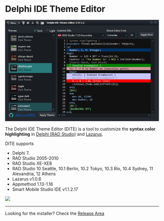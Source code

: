 
# Delphi IDE Theme Editor #

![](https://github.com/RRUZ/delphi-ide-theme-editor/blob/master/delphi-ide-theme-editor/Site%20Images/DITE.png)


The Delphi IDE Theme Editor (DITE) is a tool to customize the **syntax color highlighting** in <a href='https://www.embarcadero.com/products/delphi'>Delphi (RAD Studio)</a> and <a href='http://www.lazarus.freepascal.org/'>Lazarus</a>.


DITE supports 

* Delphi 7. 
* RAD Studio 2005-2010 
* RAD Studio XE-XE8 
* RAD Studio 10 Seattle, 10.1 Berlin, 10.2 Tokyo, 10.3 Rio, 10.4 Sydney, 11 Alexandria, 12 Athens
* Lazarus v1.0.6
* Appmethod 1.13-1.16
* Smart Mobile Studio IDE v1.1.2.17

![](https://github.com/RRUZ/delphi-ide-theme-editor/blob/master/delphi-ide-theme-editor/Site%20Images/DITE_Animated.gif)

---
Looking for the installer? Check the [Release Area](https://github.com/RRUZ/delphi-ide-theme-editor/releases/latest) 
